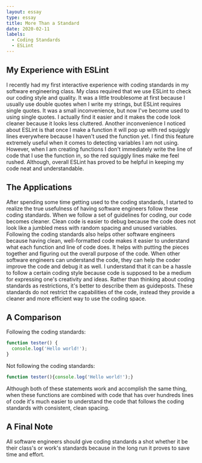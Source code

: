 ```yaml
---
layout: essay
type: essay
title: More Than a Standard
date: 2020-02-11
labels:
  - Coding Standards
  - ESLint
---
```


## My Experience with ESLint
I recently had my first interactive experience with coding standards in my software engineering class.  My class required that we use ESLint to check our coding style and quality.  It was a little troublesome at first because I usually use double quotes when I write my strings, but ESLint requires single quotes.  It was a small inconvenience, but now I've become used to using single quotes.  I actually find it easier and it makes the code look cleaner because it looks less cluttered.  Another inconvenience I noticed about ESLint is that once I make a function it will pop up with red squiggly lines everywhere because I haven't used the function yet.  I find this feature extremely useful when it comes to detecting variables I am not using. However, when I am creating functions I don't immediately write the line of code that I use the function in, so the red squiggly lines make me feel rushed.  Although, overall ESLint has proved to be helpful in keeping my code neat and understandable.

## The Applications
After spending some time getting used to the coding standards, I started to realize the true usefulness of having software engineers follow these coding standards.  When we follow a set of guidelines for coding, our code becomes cleaner.  Clean code is easier to debug because the code does not look like a jumbled mess with random spacing and unused variables.  Following the coding standards also helps other software engineers because having clean, well-formatted code makes it easier to understand what each function and line of code does.  It helps with putting the pieces together and figuring out the overall purpose of the code.  When other software engineers can understand the code, they can help the coder improve the code and debug it as well.  I understand that it can be a hassle to follow a certain coding style because code is supposed to be a medium for expressing one's creativity and ideas.  Rather than thinking about coding standards as restrictions, it's better to describe them as guideposts.  These standards do not restrict the capabilities of the code, instead they provide a cleaner and more efficient way to use the coding space.

## A Comparison
Following the coding standards:
```javascript
function tester() {
  console.log('Hello world!');
}
```
Not following the coding standards:
```javascript
function tester(){console.log('Hello world!');}
```
Although both of these statements work and accomplish the same thing, when these functions are combined with code that has over hundreds lines of code it's much easier to understand the code that follows the coding standards with consistent, clean spacing.

## A Final Note
All software engineers should give coding standards a shot whether it be their class's or work's standards because in the long run it proves to save time and effort.

